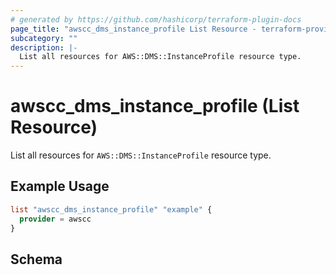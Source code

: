 ```yaml
---
# generated by https://github.com/hashicorp/terraform-plugin-docs
page_title: "awscc_dms_instance_profile List Resource - terraform-provider-awscc"
subcategory: ""
description: |-
  List all resources for AWS::DMS::InstanceProfile resource type.
---
```


# awscc_dms_instance_profile (List Resource)

List all resources for `AWS::DMS::InstanceProfile` resource type.

## Example Usage

```terraform
list "awscc_dms_instance_profile" "example" {
  provider = awscc
}
```

<!-- schema generated by tfplugindocs -->
## Schema
